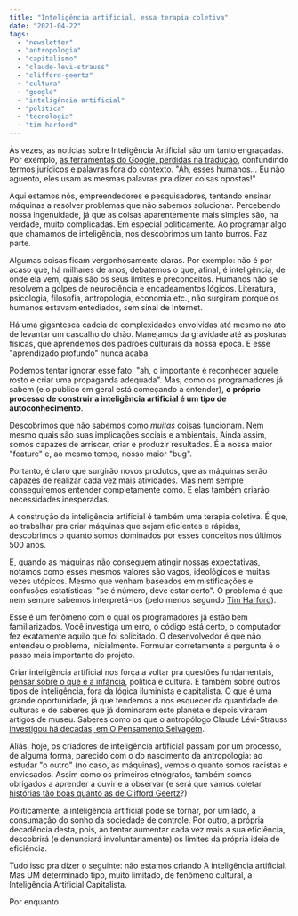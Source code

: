 ```yaml
---
title: "Inteligência artificial, essa terapia coletiva"
date: "2021-04-22"
tags: 
  - "newsletter"
  - "antropologia"
  - "capitalismo"
  - "claude-levi-strauss"
  - "clifford-geertz"
  - "cultura"
  - "google"
  - "inteligência artificial"
  - "politica"
  - "tecnologia"
  - "tim-harford"
---
```


Às vezes, as notícias sobre Inteligência Artificial são um tanto engraçadas. Por exemplo, [as ferramentas do Google, perdidas na tradução](https://www.reuters.com/technology/google-translation-ai-botches-legal-terms-enjoin-garnish-research-2021-04-19/), confundindo termos jurídicos e palavras fora do contexto. "Ah, [esses humanos](https://www.youtube.com/watch?v=6Lm-ZsZcsMs)… Eu não aguento, eles usam as mesmas palavras pra dizer coisas opostas!"

Aqui estamos nós, empreendedores e pesquisadores, tentando ensinar máquinas a resolver problemas que não sabemos solucionar. Percebendo nossa ingenuidade, já que as coisas aparentemente mais simples são, na verdade, muito complicadas. Em especial politicamente. Ao programar algo que chamamos de inteligência, nos descobrimos um tanto burros. Faz parte.

Algumas coisas ficam vergonhosamente claras. Por exemplo: não é por acaso que, há milhares de anos, debatemos o que, afinal, é inteligência, de onde ela vem, quais são os seus limites e preconceitos. Humanos não se resolvem a golpes de neurociência e encadeamentos lógicos. Literatura, psicologia, filosofia, antropologia, economia etc., não surgiram porque os humanos estavam entediados, sem sinal de Internet.

Há uma gigantesca cadeia de complexidades envolvidas até mesmo no ato de levantar um cascalho do chão. Manejamos da gravidade até as posturas físicas, que aprendemos dos padrões culturais da nossa época. E esse "aprendizado profundo" nunca acaba.

Podemos tentar ignorar esse fato: "ah, o importante é reconhecer aquele rosto e criar uma propaganda adequada". Mas, como os programadores já sabem (e o público em geral está começando a entender), **o próprio processo de construir a inteligência artificial é um tipo de autoconhecimento**.

Descobrimos que não sabemos como _muitas_ coisas funcionam. Nem mesmo quais são suas implicações sociais e ambientais. Ainda assim, somos capazes de arriscar, criar e produzir resultados. É a nossa maior "feature" e, ao mesmo tempo, nosso maior "bug".

Portanto, é claro que surgirão novos produtos, que as máquinas serão capazes de realizar cada vez mais atividades. Mas nem sempre conseguiremos entender completamente como. E elas também criarão necessidades inesperadas.

A construção da inteligência artificial é também uma terapia coletiva. É que, ao trabalhar pra criar máquinas que sejam eficientes e rápidas, descobrimos o quanto somos dominados por esses conceitos nos últimos 500 anos.

E, quando as máquinas não conseguem atingir nossas expectativas, notamos como esses mesmos valores são vagos, ideológicos e muitas vezes utópicos. Mesmo que venham baseados em mistificações e confusões estatísticas: "se é número, deve estar certo". O problema é que nem sempre sabemos interpretá-los (pelo menos segundo [Tim Harford](https://www.amazon.com.br/Data-Detective-Rules-Sense-Statistics/dp/0593084594?__mk_pt_BR=%C3%85M%C3%85%C5%BD%C3%95%C3%91&dchild=1&keywords=tim+harford&qid=1618945473&sr=8-1&linkCode=ll1&tag=eduf-20&linkId=facb3be8c66c8dc3aae856ce7542b410&language=pt_BR&ref_=as_li_ss_tl)).

Esse é um fenômeno com o qual os programadores já estão bem familiarizados. Você investiga um erro, o código está certo, o computador fez exatamente aquilo que foi solicitado. O desenvolvedor é que não entendeu o problema, inicialmente. Formular corretamente a pergunta é o passo mais importante do projeto.

Criar inteligência artificial nos força a voltar pra questões fundamentais, [pensar sobre o que é a infância](https://www.nytimes.com/2021/04/16/podcasts/ezra-klein-podcast-alison-gopnik-transcript.html), política e cultura. E também sobre outros tipos de inteligência, fora da lógica iluminista e capitalista. O que é uma grande oportunidade, já que tendemos a nos esquecer da quantidade de culturas e de saberes que já dominaram este planeta e depois viraram artigos de museu. Saberes como os que o antropólogo Claude Lévi-Strauss [investigou há décadas, em O Pensamento Selvagem](https://www.amazon.com.br/Pensamento-Selvagem-Claude-L%C3%A9vi-Strauss/dp/8530800834?__mk_pt_BR=%C3%85M%C3%85%C5%BD%C3%95%C3%91&dchild=1&keywords=o+pensamento+selvagem&qid=1618869976&sr=8-3&linkCode=ll1&tag=eduf-20&linkId=435a828dfbfedf7b2a84061e78222b42&language=pt_BR&ref_=as_li_ss_tl).

Aliás, hoje, os criadores de inteligência artificial passam por um processo, de alguma forma, parecido com o do nascimento da antropologia: ao estudar "o outro" (no caso, as máquinas), vemos o quanto somos racistas e enviesados. Assim como os primeiros etnógrafos, também somos obrigados a aprender a ouvir e a observar (e será que vamos coletar [histórias tão boas quanto as de Clifford Geertz](https://www.amazon.com.br/Interpreta%C3%A7%C3%A3o-das-Culturas-Clifford-Geertz/dp/8521613334?__mk_pt_BR=%C3%85M%C3%85%C5%BD%C3%95%C3%91&dchild=1&keywords=Clifford+Geertz&qid=1618870113&sr=8-1&linkCode=ll1&tag=eduf-20&linkId=de95e95509f1aa985f906d483efde2fe&language=pt_BR&ref_=as_li_ss_tl)?)

Politicamente, a inteligência artificial pode se tornar, por um lado, a consumação do sonho da sociedade de controle. Por outro, a própria decadência desta, pois, ao tentar aumentar cada vez mais a sua eficiência, descobrirá (e denunciará involuntariamente) os limites da própria ideia de eficiência.

Tudo isso pra dizer o seguinte: não estamos criando A inteligência artificial. Mas UM determinado tipo, muito limitado, de fenômeno cultural, a Inteligência Artificial Capitalista.

Por enquanto.
